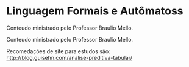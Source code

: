 # Linguagem Formais e Autômatoss 

Conteudo ministrado pelo Professor Braulio Mello.

Conteudo ministrado pelo Professor Braulio Mello.

Recomedações de site para estudos são: <br>
http://blog.guisehn.com/analise-preditiva-tabular/  
